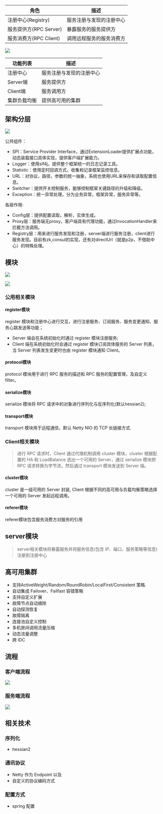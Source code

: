 | 角色                | 描述                             | 
|--------------------|----------------------------------|
|注册中心(Registry)   |服务注册与发现的注册中心            |
|服务提供方(RPC Server) |暴露服务的服务提供方                |
|服务消费方(RPC Client) |调用远程服务的服务消费方            |

![](../../image/motan-architecture.jpg)

|功能列表   | 描述                |
|----------|---------------------|
|注册中心   |服务注册与发现的注册中心|
|Server端   |服务提供方            |
|Client端   |服务调用方            |
|集群负载均衡|提供高可用的集群    |

## 架构分层

![](../../image/motan-layer.png)

公共组件：
- SPI：Service Provider Interface，通过ExtensionLoader提供扩展点功能，动态装载接口具体实现，提供客户端扩展能力。
- Logger：使用slf4j，提供整个框架统一的日志记录工具。
- Statistic：使用定时回调方式，收集和记录框架监控信息。
- URL：对协议，路径，参数的统一抽象，系统也使用URL来保存和读取配置信息。
- Switcher：提供开关控制服务，能够控制框架关键路径的升级和降级。
- Exception：统一异常处理，分为业务异常，框架异常，服务异常等。

各层作用:
- Config层：提供配置读取，解析，实体生成。
- Proxy层：服务端无proxy，客户端具有代理功能，通过InvocationHandler来拦截方法调用。
- Registry层：用来进行服务发现和注册，server端进行服务注册，client进行服务发现。目前有zk,consul的实现，还有对directUrl（就是p2p，不借助中心）的特殊处理。

## 模块

![](../../image/motan-model.jpg)

![](../../image/motan-model1.png)

### 公用相关模块

#### register模块
register 模块和注册中心进行交互，进行注册服务、订阅服务、服务变更通知、服务心跳发送等功能；
- Server 端会在系统初始化时通过 register 模块注册服务;
- Client 端在系统初始化时会通过 register 模块订阅具体服务的 Server 列表，当 Server 列表发生变更时也由 register 模块通知 Client。

#### protocol模块
protocol 模块用于进行 RPC 服务的描述和 RPC 服务的配置管理，及自定义 filter。

#### serialize模块
serialize 模块将 RPC 请求中的对象进行序列化与反序列化(默认hessian2);

#### transport模块
transport 模块用于远程通信，默认 Netty NIO 的 TCP 长链接方式.

### Client相关模块
> 进行 RPC 请求时，Client 通过代理机制调用 cluster 模块，cluster 根据配置的 HA 和 LoadBalance 选出一个可用的 Server，通过 serialize 模块把RPC 请求转换为字节流，然后通过 transport 模块发送到 Server 端。

#### cluster模块
cluster 是一组可用的 Server 封装, Client 根据不同的高可用与负载均衡策略选择一个可用的 Server 发起远程调用。

#### referer模块
referer模块包含服务消费方对服务的引用

## server模块
> server相关模块将暴露服务并将服务信息(包含 IP、端口、服务策略等信息)注册到注册中心

## 高可用集群
- 支持ActiveWeight/Random/RoundRobin/LocalFirst/Consistent 策略.
- 自动集成 Failover、Failfast 容错策略
- 支持自定义扩展
- 故障节点自动摘除
- 自动探测恢复
- 故障隔离
- 连接池自定义控制
- 多机房间调用流量压缩
- 动态流量调整
- 跨 IDC

## 流程

### 客户端流程

![](../../image/motan-client.jpg)

### 服务端流程

![](../../image/motan-server.jpg)

## 相关技术

### 序列化
- hessian2

### 通讯协议
- Netty 作为 Endpoint 以及
- 自定义的协议编码方式

### 配置方式
- spring 配置